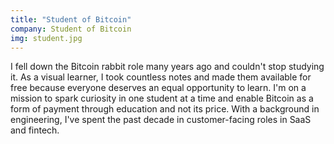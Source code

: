 ```yaml
---
title: "Student of Bitcoin"
company: Student of Bitcoin
img: student.jpg
---
```


I fell down the Bitcoin rabbit role many years ago and couldn't stop studying it. As a visual learner, I took countless notes and made them available for free because everyone deserves an equal opportunity to learn. I'm on a mission to spark curiosity in one student at a time and enable Bitcoin as a form of payment through education and not its price. With a background in engineering, I've spent the past decade in customer-facing roles in SaaS and fintech.
